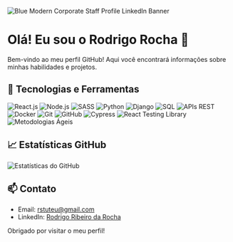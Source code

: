 ![Blue Modern Corporate Staff Profile LinkedIn Banner](https://github.com/user-attachments/assets/8d06c741-71ea-456f-8e07-9e6f5580c475)


# Olá! Eu sou o Rodrigo Rocha 👋

Bem-vindo ao meu perfil GitHub! Aqui você encontrará informações sobre minhas habilidades e projetos. 

## 🔧 Tecnologias e Ferramentas

![React.js](https://img.shields.io/badge/-React.js-61DAFB?logo=react&logoColor=white)
![Node.js](https://img.shields.io/badge/-Node.js-339933?logo=node.js&logoColor=white)
![SASS](https://img.shields.io/badge/-SASS-CC6699?logo=sass&logoColor=white)
![Python](https://img.shields.io/badge/-Python-3776AB?logo=python&logoColor=white)
![Django](https://img.shields.io/badge/-Django-092E20?logo=django&logoColor=white)
![SQL](https://img.shields.io/badge/-SQL-4479A1?logo=postgresql&logoColor=white)
![APIs REST](https://img.shields.io/badge/-APIs%20REST-000000?logo=api&logoColor=white)
![Docker](https://img.shields.io/badge/-Docker-2496ED?logo=docker&logoColor=white)
![Git](https://img.shields.io/badge/-Git-F05032?logo=git&logoColor=white)
![GitHub](https://img.shields.io/badge/-GitHub-181717?logo=github&logoColor=white)
![Cypress](https://img.shields.io/badge/-Cypress-17202C?logo=cypress&logoColor=white)
![React Testing Library](https://img.shields.io/badge/-React%20Testing%20Library-E33332?logo=testing-library&logoColor=white)
![Metodologias Ágeis](https://img.shields.io/badge/-Metodologias%20Ágeis-0052CC?logo=agile&logoColor=white)

## 📈 Estatísticas GitHub

![Estatísticas do GitHub](https://github-readme-stats.vercel.app/api?username=RodrigoRiRocha&show_icons=true&theme=radical)

## 📫 Contato

- Email: rstuteu@gmail.com
- LinkedIn: [Rodrigo Ribeiro da Rocha](https://www.linkedin.com/in/rodrigo-ribeiro-da-rocha-9112b8172/)

Obrigado por visitar o meu perfil!
